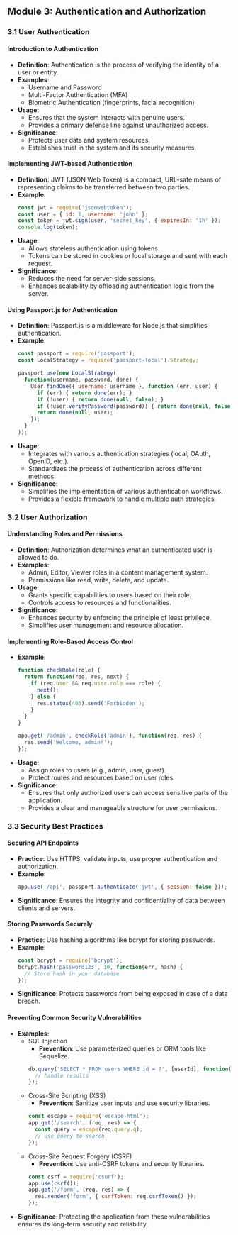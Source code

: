 ## Module 3: Authentication and Authorization

### **3.1 User Authentication**
#### Introduction to Authentication
- **Definition**: Authentication is the process of verifying the identity of a user or entity.
- **Examples**:
  - Username and Password
  - Multi-Factor Authentication (MFA)
  - Biometric Authentication (fingerprints, facial recognition)
- **Usage**:
  - Ensures that the system interacts with genuine users.
  - Provides a primary defense line against unauthorized access.
- **Significance**:
  - Protects user data and system resources.
  - Establishes trust in the system and its security measures.

#### Implementing JWT-based Authentication
- **Definition**: JWT (JSON Web Token) is a compact, URL-safe means of representing claims to be transferred between two parties.
- **Example**:
  ```javascript
  const jwt = require('jsonwebtoken');
  const user = { id: 1, username: 'john' };
  const token = jwt.sign(user, 'secret_key', { expiresIn: '1h' });
  console.log(token);
  ```
- **Usage**:
  - Allows stateless authentication using tokens.
  - Tokens can be stored in cookies or local storage and sent with each request.
- **Significance**:
  - Reduces the need for server-side sessions.
  - Enhances scalability by offloading authentication logic from the server.

#### Using Passport.js for Authentication
- **Definition**: Passport.js is a middleware for Node.js that simplifies authentication.
- **Example**:
  ```javascript
  const passport = require('passport');
  const LocalStrategy = require('passport-local').Strategy;

  passport.use(new LocalStrategy(
    function(username, password, done) {
      User.findOne({ username: username }, function (err, user) {
        if (err) { return done(err); }
        if (!user) { return done(null, false); }
        if (!user.verifyPassword(password)) { return done(null, false); }
        return done(null, user);
      });
    }
  ));
  ```
- **Usage**:
  - Integrates with various authentication strategies (local, OAuth, OpenID, etc.).
  - Standardizes the process of authentication across different methods.
- **Significance**:
  - Simplifies the implementation of various authentication workflows.
  - Provides a flexible framework to handle multiple auth strategies.

### **3.2 User Authorization**
#### Understanding Roles and Permissions
- **Definition**: Authorization determines what an authenticated user is allowed to do.
- **Examples**:
  - Admin, Editor, Viewer roles in a content management system.
  - Permissions like read, write, delete, and update.
- **Usage**:
  - Grants specific capabilities to users based on their role.
  - Controls access to resources and functionalities.
- **Significance**:
  - Enhances security by enforcing the principle of least privilege.
  - Simplifies user management and resource allocation.

#### Implementing Role-Based Access Control
- **Example**:
  ```javascript
  function checkRole(role) {
    return function(req, res, next) {
      if (req.user && req.user.role === role) {
        next();
      } else {
        res.status(403).send('Forbidden');
      }
    }
  }
  
  app.get('/admin', checkRole('admin'), function(req, res) {
    res.send('Welcome, admin!');
  });
  ```
- **Usage**:
  - Assign roles to users (e.g., admin, user, guest).
  - Protect routes and resources based on user roles.
- **Significance**:
  - Ensures that only authorized users can access sensitive parts of the application.
  - Provides a clear and manageable structure for user permissions.

### **3.3 Security Best Practices**
#### Securing API Endpoints
- **Practice**: Use HTTPS, validate inputs, use proper authentication and authorization.
- **Example**:
  ```javascript
  app.use('/api', passport.authenticate('jwt', { session: false }));
  ```
- **Significance**: Ensures the integrity and confidentiality of data between clients and servers.

#### Storing Passwords Securely
- **Practice**: Use hashing algorithms like bcrypt for storing passwords.
- **Example**:
  ```javascript
  const bcrypt = require('bcrypt');
  bcrypt.hash('password123', 10, function(err, hash) {
    // Store hash in your database
  });
  ```
- **Significance**: Protects passwords from being exposed in case of a data breach.

#### Preventing Common Security Vulnerabilities
- **Examples**:
  - SQL Injection
    - **Prevention**: Use parameterized queries or ORM tools like Sequelize.
    ```javascript
    db.query('SELECT * FROM users WHERE id = ?', [userId], function(err, results) {
      // handle results
    });
    ```
  - Cross-Site Scripting (XSS)
    - **Prevention**: Sanitize user inputs and use security libraries.
    ```javascript
    const escape = require('escape-html');
    app.get('/search', (req, res) => {
      const query = escape(req.query.q);
      // use query to search
    });
    ```
  - Cross-Site Request Forgery (CSRF)
    - **Prevention**: Use anti-CSRF tokens and security libraries.
    ```javascript
    const csrf = require('csurf');
    app.use(csrf());
    app.get('/form', (req, res) => {
      res.render('form', { csrfToken: req.csrfToken() });
    });
    ```
- **Significance**: Protecting the application from these vulnerabilities ensures its long-term security and reliability.